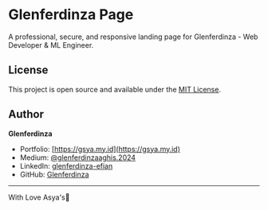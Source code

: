 # Glenferdinza Page

A professional, secure, and responsive landing page for Glenferdinza - Web Developer & ML Engineer.

## License

This project is open source and available under the [MIT License](LICENSE).

## Author

**Glenferdinza**
- Portfolio: [https://gsya.my.id](https://gsya.my.id)
- Medium: [@glenferdinzaaghis.2024](https://medium.com/@glenferdinzaaghis.2024)
- LinkedIn: [glenferdinza-efian](https://www.linkedin.com/in/glenferdinza-efian)
- GitHub: [Glenferdinza](https://github.com/Glenferdinza)

---

With Love Asya's💚
